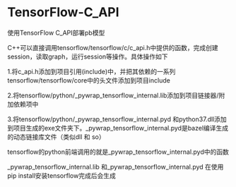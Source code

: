 # TensorFlow-C_API
使用TensorFlow C_API部署pb模型

C++可以直接调用tensorflow/tensorflow/c/c_api.h中提供的函数，完成创建session，读取graph，运行session等操作。具体操作如下

1.将c_api.h添加到项目引用(include)中，并把其依赖的一系列tensorflow/tensorflow/core中的头文件添加到项目include

2.将tensorflow/python/_pywrap_tensorflow_internal.lib添加到项目链接器/附加依赖项中

3.将tensorflow/python/_pywrap_tensorflow_internal.pyd 和python37.dll添加到项目生成的exe文件夹下。_pywrap_tensorflow_internal.pyd是bazel编译生成的动态链接库文件（类似dll 和 so）

tensorflow的python前端调用的就是_pywrap_tensorflow_internal.pyd中的函数

_pywrap_tensorflow_internal.lib 和_pywrap_tensorflow_internal.pyd 在使用pip install安装tensorflow完成后会生成
